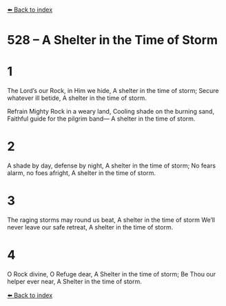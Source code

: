 [⬅️ Back to index](../README.md)

# 528 – A Shelter in the Time of Storm


# 1
The Lord’s our Rock, in Him we hide,
A shelter in the time of storm;
Secure whatever ill betide,
A shelter in the time of storm.

Refrain
Mighty Rock in a weary land,
Cooling shade on the burning sand,
Faithful guide for the pilgrim band—
A shelter in the time of storm.

# 2
A shade by day, defense by night,
A shelter in the time of storm;
No fears alarm, no foes afright,
A shelter in the time of storm.

# 3
The raging storms may round us beat,
A shelter in the time of storm
We’ll never leave our safe retreat,
A shelter in the time of storm.

# 4
O Rock divine, O Refuge dear,
A Shelter in the time of storm;
Be Thou our helper ever near,
A Shelter in the time of storm.

[⬅️ Back to index](../README.md)
